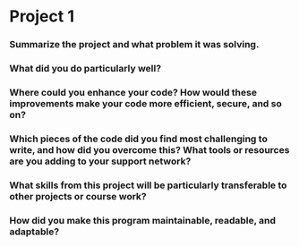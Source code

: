 # Project 1 
### Summarize the project and what problem it was solving.

### What did you do particularly well?

### Where could you enhance your code? How would these improvements make your code more efficient, secure, and so on?

### Which pieces of the code did you find most challenging to write, and how did you overcome this? What tools or resources are you adding to your support network?

### What skills from this project will be particularly transferable to other projects or course work?

### How did you make this program maintainable, readable, and adaptable?
